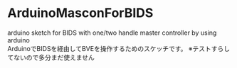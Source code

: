 # ArduinoMasconForBIDS
arduino sketch for BIDS with one/two handle master controller by using arduino
<br>
ArduinoでBIDSを経由してBVEを操作するためのスケッチです。
※テストすらしてないので多分まだ使えません
